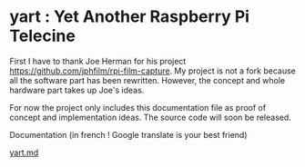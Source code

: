 # yart : Yet Another Raspberry Pi Telecine

First I have to thank Joe Herman for his project https://github.com/jphfilm/rpi-film-capture. My project is not a fork because all the software part has been rewritten. However, the concept and whole hardware part takes up Joe's ideas.

For now the project only includes this documentation file as proof of concept and implementation ideas. The source code will soon be released.

Documentation (in french ! Google translate is your best friend)

[yart.md](./yart.md)

